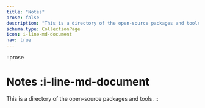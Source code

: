 ```yaml
---
title: "Notes"
prose: false
description: "This is a directory of the open-source packages and tools I've released that are actively maintained."
schema.type: CollectionPage
icon: i-line-md-document
nav: true
---
```


::prose
# Notes :i-line-md-document

This is a directory of the open-source packages and tools.
::

<NoteList />
